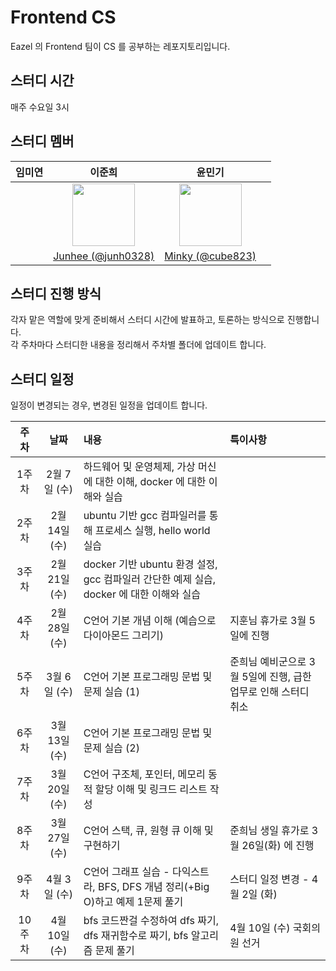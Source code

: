# Frontend CS

Eazel 의 Frontend 팀이 CS 를 공부하는 레포지토리입니다.

## 스터디 시간
매주 수요일 3시


## 스터디 멤버
|                                      임미연                                       |                                      이준희                                       |                                      윤민기                                       |                                                                            |  
|:------------------------------------------------------------------------------:|:------------------------------------------------------------------------------:|:------------------------------------------------------------------------------:|:-----------------------------------------------------------------------------:|
|  | <img src="https://avatars.githubusercontent.com/u/54658162?v=4" width="100" /> | <img src="https://avatars.githubusercontent.com/u/54797868?v=4" width="100" /> |  |
|                           |               [Junhee (@junh0328)](https://github.com/junh0328)                |                 [Minky (@cube823)](https://github.com/cube823)                 |                         |

## 스터디 진행 방식
각자 맡은 역할에 맞게 준비해서 스터디 시간에 발표하고, 토론하는 방식으로 진행합니다.  
각 주차마다 스터디한 내용을 정리해서 주차별 폴더에 업데이트 합니다.

## 스터디 일정
일정이 변경되는 경우, 변경된 일정을 업데이트 합니다.

|  주차  |     날짜     | 내용                                                             | 특이사항                                  |
|:----:|:----------:|:---------------------------------------------------------------|:--------------------------------------|
| 1주차  | 2월 7일 (수)  | 하드웨어 및 운영체제, 가상 머신에 대한 이해, docker 에 대한 이해와 실습                  |                                       |
| 2주차  | 2월 14일 (수) | ubuntu 기반 gcc 컴파일러를 통해 프로세스 실행, hello world 실습                 |                                       |
| 3주차  | 2월 21일 (수) | docker 기반 ubuntu 환경 설정, gcc 컴파일러 간단한 예제 실습, docker 에 대한 이해와 실습 |                                       |
| 4주차  | 2월 28일 (수) | C언어 기본 개념 이해 (예습으로 다이아몬드 그리기)                                  | 지훈님 휴가로 3월 5일에 진행                     |
| 5주차  | 3월 6일 (수)  | C언어 기본 프로그래밍 문법 및 문제 실습 (1)                                    | 준희님 예비군으로 3월 5일에 진행, 급한 업무로 인해 스터디 취소 |
| 6주차  | 3월 13일 (수) | C언어 기본 프로그래밍 문법 및 문제 실습 (2)                                    |                                       |
| 7주차  | 3월 20일 (수) | C언어 구조체, 포인터, 메모리 동적 할당 이해 및 링크드 리스트 작성                        |                                       |
| 8주차  | 3월 27일 (수) | C언어 스택, 큐, 원형 큐 이해 및 구현하기                                      | 준희님 생일 휴가로 3월 26일(화) 에 진행             |
| 9주차  | 4월 3일 (수)  | C언어 그래프 실습 - 다익스트라, BFS, DFS 개념 정리(+Big O)하고 예제 1문제 풀기         | 스터디 일정 변경 - 4월 2일 (화)                 |
| 10주차 | 4월 10일 (수) | bfs 코드짠걸 수정하여 dfs 짜기, dfs 재귀함수로 짜기, bfs 알고리즘 문제 풀기             | 4월 10일 (수) 국회의원 선거                    |
